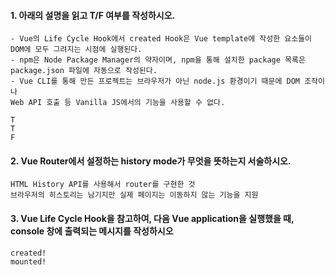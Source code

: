 #### 1. 아래의 설명을 읽고 T/F 여부를 작성하시오.

```
- Vue의 Life Cycle Hook에서 created Hook은 Vue template에 작성한 요소들이
DOM에 모두 그려지는 시점에 실행된다.
- npm은 Node Package Manager의 약자이며, npm을 통해 설치한 package 목록은
package.json 파일에 자동으로 작성된다.
- Vue CLI를 통해 만든 프로젝트는 브라우저가 아닌 node.js 환경이기 때문에 DOM 조작이나
Web API 호출 등 Vanilla JS에서의 기능을 사용할 수 없다.
```

```
T
T
F
```



#### 2. Vue Router에서 설정하는 history mode가 무엇을 뜻하는지 서술하시오.

```
HTML History API를 사용해서 router를 구현한 것
브라우저의 히스토리는 남기지만 실제 페이지는 이동하지 않는 기능을 지원
```



#### 3. Vue Life Cycle Hook을 참고하여, 다음 Vue application을 실행했을 때, console 창에 출력되는 메시지를 작성하시오

```
created!
mounted!
```

